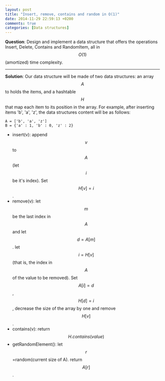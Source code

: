 ```yaml
---
layout: post
title: "Insert, remove, contains and random in O(1)"
date: 2014-11-29 22:59:13 +0200
comments: true
categories: [Data structures]
---
```


**Question**: Design and implement a data structure that offers the operations Insert, Delete, Contains and RandomItem, all in $$O(1)$$ (amortized) time complexity.

---

**Solution**: Our data structure will be made of two data structures: an array $$A$$ to holds the items, and a hashtable $$H$$ that map each item to its position in the array.
For example, after inserting items 'b', 'a', 'z', the data structures content will be as follows:

    A = ['b', 'a', 'z']
    B = {'a' : 1, 'b' : 0, 'z' : 2}


  * insert(v): append $$v$$ to $$A$$ (let $$i$$ be it's index). Set $$H[v] = i$$.
  * remove(v): let $$m$$ be the last index in $$A$$ and let $$d=A[m]$$. let $$i= H[v]$$ (that is, the index in $$A$$ of the value to be removed). Set $$A[i]=d$$, $$H[d]=i$$, decrease the size of the array by one and remove $$H[v]$$.
  * contains(v): return $$H.contains(value)$$
  * getRandomElement(): let $$r$$=random(current size of A). return $$A[r]$$.


